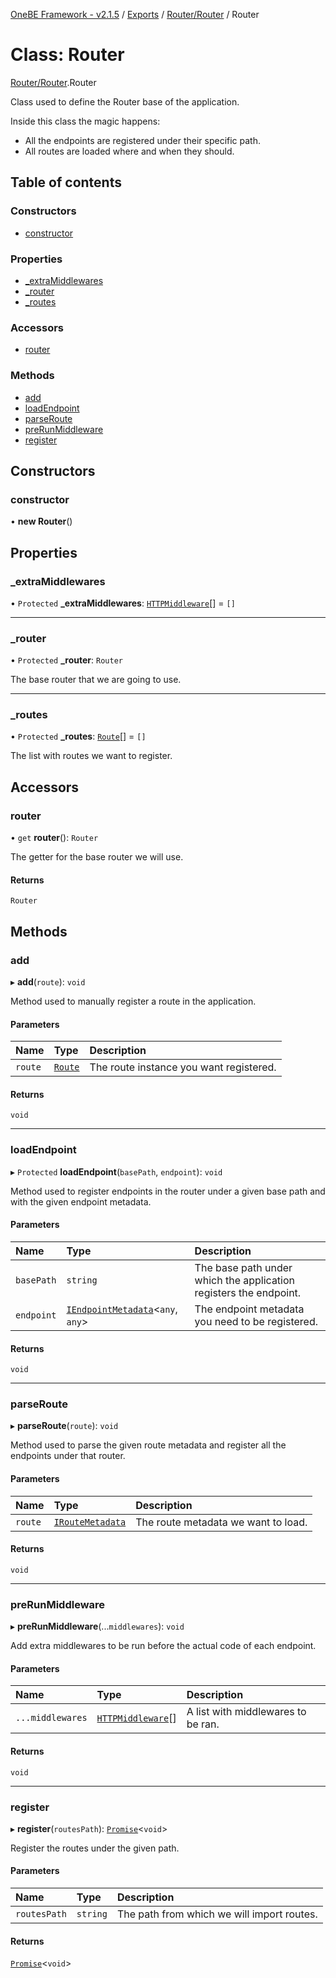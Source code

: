 [OneBE Framework - v2.1.5](../README.md) / [Exports](../modules.md) / [Router/Router](../modules/Router_Router.md) / Router

# Class: Router

[Router/Router](../modules/Router_Router.md).Router

Class used to define the Router base of the application.

Inside this class the magic happens:
- All the endpoints are registered under their specific path.
- All routes are loaded where and when they should.

## Table of contents

### Constructors

- [constructor](Router_Router.Router.md#constructor)

### Properties

- [\_extraMiddlewares](Router_Router.Router.md#_extramiddlewares)
- [\_router](Router_Router.Router.md#_router)
- [\_routes](Router_Router.Router.md#_routes)

### Accessors

- [router](Router_Router.Router.md#router)

### Methods

- [add](Router_Router.Router.md#add)
- [loadEndpoint](Router_Router.Router.md#loadendpoint)
- [parseRoute](Router_Router.Router.md#parseroute)
- [preRunMiddleware](Router_Router.Router.md#prerunmiddleware)
- [register](Router_Router.Router.md#register)

## Constructors

### constructor

• **new Router**()

## Properties

### \_extraMiddlewares

• `Protected` **\_extraMiddlewares**: [`HTTPMiddleware`](../modules/HTTP_HTTPTypes.md#httpmiddleware)[] = `[]`

___

### \_router

• `Protected` **\_router**: `Router`

The base router that we are going to use.

___

### \_routes

• `Protected` **\_routes**: [`Route`](Router_Route.Route.md)[] = `[]`

The list with routes we want to register.

## Accessors

### router

• `get` **router**(): `Router`

The getter for the base router we will use.

#### Returns

`Router`

## Methods

### add

▸ **add**(`route`): `void`

Method used to manually register a route in the application.

#### Parameters

| Name | Type | Description |
| :------ | :------ | :------ |
| `route` | [`Route`](Router_Route.Route.md) | The route instance you want registered. |

#### Returns

`void`

___

### loadEndpoint

▸ `Protected` **loadEndpoint**(`basePath`, `endpoint`): `void`

Method used to register endpoints in the router under a given base path and with the
given endpoint metadata.

#### Parameters

| Name | Type | Description |
| :------ | :------ | :------ |
| `basePath` | `string` | The base path under which the application registers the endpoint. |
| `endpoint` | [`IEndpointMetadata`](../interfaces/Documentation_Definition_RouteMetadata.IEndpointMetadata.md)<`any`, `any`\> | The endpoint metadata you need to be registered. |

#### Returns

`void`

___

### parseRoute

▸ **parseRoute**(`route`): `void`

Method used to parse the given route metadata and register all the endpoints under that
router.

#### Parameters

| Name | Type | Description |
| :------ | :------ | :------ |
| `route` | [`IRouteMetadata`](../interfaces/Documentation_Definition_RouteMetadata.IRouteMetadata.md) | The route metadata we want to load. |

#### Returns

`void`

___

### preRunMiddleware

▸ **preRunMiddleware**(...`middlewares`): `void`

Add extra middlewares to be run before the actual code of each endpoint.

#### Parameters

| Name | Type | Description |
| :------ | :------ | :------ |
| `...middlewares` | [`HTTPMiddleware`](../modules/HTTP_HTTPTypes.md#httpmiddleware)[] | A list with middlewares to be ran. |

#### Returns

`void`

___

### register

▸ **register**(`routesPath`): [`Promise`]( https://developer.mozilla.org/en-US/docs/Web/JavaScript/Reference/Global_Objects/Promise )<`void`\>

Register the routes under the given path.

#### Parameters

| Name | Type | Description |
| :------ | :------ | :------ |
| `routesPath` | `string` | The path from which we will import routes. |

#### Returns

[`Promise`]( https://developer.mozilla.org/en-US/docs/Web/JavaScript/Reference/Global_Objects/Promise )<`void`\>
